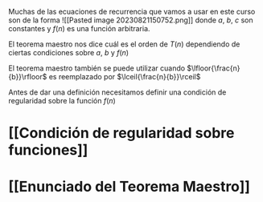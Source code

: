Muchas de las ecuaciones de recurrencia que vamos a usar en este curso son de la forma
![[Pasted image 20230821150752.png]]
donde $a$, $b$, $c$ son constantes y $f(n)$ es una función arbitraria.

El teorema maestro nos dice cuál es el orden de $T(n)$ dependiendo de ciertas condiciones sobre $a$, $b$ y $f(n)$

El teorema maestro también se puede utilizar cuando $\lfloor{\frac{n}{b}}\rfloor$ es reemplazado por $\lceil{\frac{n}{b}}\rceil$

Antes de dar una definición necesitamos definir una condición de regularidad sobre la función $f(n)$

# [[Condición de regularidad sobre funciones]]

# [[Enunciado del Teorema Maestro]]
